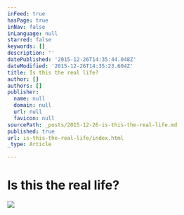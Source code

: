 ```yaml
---
inFeed: true
hasPage: true
inNav: false
inLanguage: null
starred: false
keywords: []
description: ''
datePublished: '2015-12-26T14:35:44.048Z'
dateModified: '2015-12-26T14:35:23.604Z'
title: Is this the real life?
author: []
authors: []
publisher:
  name: null
  domain: null
  url: null
  favicon: null
sourcePath: _posts/2015-12-26-is-this-the-real-life.md
published: true
url: is-this-the-real-life/index.html
_type: Article

---
```

# Is this the real life?
![](https://the-grid-user-content.s3-us-west-2.amazonaws.com/003ac4e3-9bdf-4137-9e6f-22cb3758269b.png)